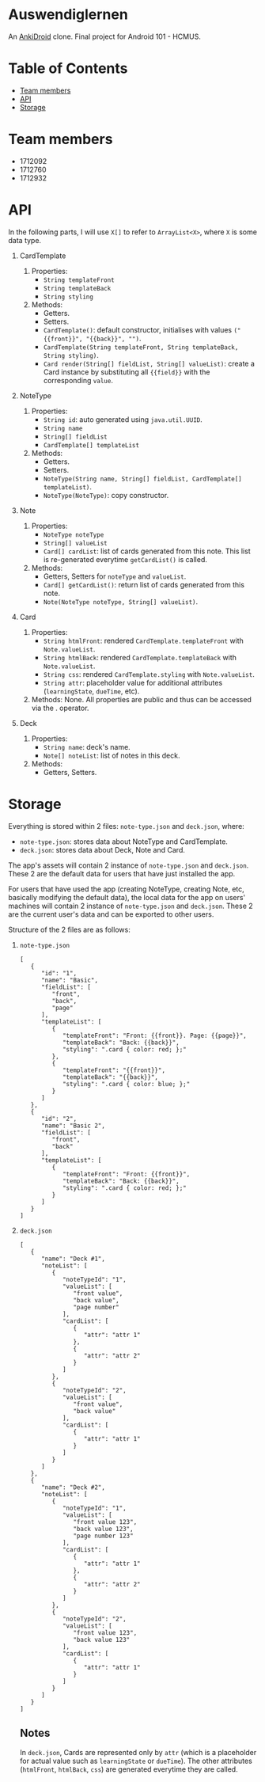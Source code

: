 # Auswendiglernen

An [AnkiDroid](https://docs.ankidroid.org/) clone. Final project for Android 101 - HCMUS.

# Table of Contents

- [Team members](#team-members)
- [API](#api)
- [Storage](#storage)

# Team members

- 1712092
- 1712760
- 1712932

# API

In the following parts, I will use `X[]` to refer to `ArrayList<X>`, where `X` is some data type.

1. CardTemplate

   1. Properties:
      - `String templateFront`
      - `String templateBack`
      - `String styling`
   2. Methods:
      - Getters.
      - Setters.
      - `CardTemplate()`: default constructor, initialises with values `("{{front}}", "{{back}}", "")`.
      - `CardTemplate(String templateFront, String templateBack, String styling)`.
      - `Card render(String[] fieldList, String[] valueList)`: create a Card instance by substituting all `{{field}}` with the corresponding `value`.

2. NoteType

   1. Properties:
      - `String id`: auto generated using `java.util.UUID`.
      - `String name`
      - `String[] fieldList`
      - `CardTemplate[] templateList`
   2. Methods:
      - Getters.
      - Setters.
      - `NoteType(String name, String[] fieldList, CardTemplate[] templateList)`.
      - `NoteType(NoteType)`: copy constructor.

3. Note

   1. Properties:
      - `NoteType noteType`
      - `String[] valueList`
      - `Card[] cardList`: list of cards generated from this note. This list is re-generated everytime `getCardList()` is called.
   2. Methods:
      - Getters, Setters for `noteType` and `valueList`.
      - `Card[] getCardList()`: return list of cards generated from this note.
      - `Note(NoteType noteType, String[] valueList)`.

4. Card

   1. Properties:
      - `String htmlFront`: rendered `CardTemplate.templateFront` with `Note.valueList`.
      - `String htmlBack`: rendered `CardTemplate.templateBack` with `Note.valueList`.
      - `String css`: rendered `CardTemplate.styling` with `Note.valueList`.
      - `String attr`: placeholder value for additional attributes (`learningState`, `dueTime`, etc).
   2. Methods: None. All properties are public and thus can be accessed via the . operator.

5. Deck

   1. Properties:
      - `String name`: deck's name.
      - `Note[] noteList`: list of notes in this deck.
   2. Methods:
      - Getters, Setters.

# Storage

Everything is stored within 2 files: `note-type.json` and `deck.json`, where:

- `note-type.json`: stores data about NoteType and CardTemplate.
- `deck.json`: stores data about Deck, Note and Card.

The app's assets will contain 2 instance of `note-type.json` and `deck.json`. These 2 are the default data for users that have just installed the app.

For users that have used the app (creating NoteType, creating Note, etc, basically modifying the default data), the local data for the app on users' machines will contain 2 instance of `note-type.json` and `deck.json`. These 2 are the current user's data and can be exported to other users.

Structure of the 2 files are as follows:

1. `note-type.json`

   ```
   [
      {
         "id": "1",
         "name": "Basic",
         "fieldList": [
            "front",
            "back",
            "page"
         ],
         "templateList": [
            {
               "templateFront": "Front: {{front}}. Page: {{page}}",
               "templateBack": "Back: {{back}}",
               "styling": ".card { color: red; };"
            },
            {
               "templateFront": "{{front}}",
               "templateBack": "{{back}}",
               "styling": ".card { color: blue; };"
            }
         ]
      },
      {
         "id": "2",
         "name": "Basic 2",
         "fieldList": [
            "front",
            "back"
         ],
         "templateList": [
            {
               "templateFront": "Front: {{front}}",
               "templateBack": "Back: {{back}}",
               "styling": ".card { color: red; };"
            }
         ]
      }
   ]
   ```

2. `deck.json`
   ```
   [
      {
         "name": "Deck #1",
         "noteList": [
            {
               "noteTypeId": "1",
               "valueList": [
                  "front value",
                  "back value",
                  "page number"
               ],
               "cardList": [
                  {
                     "attr": "attr 1"
                  },
                  {
                     "attr": "attr 2"
                  }
               ]
            },
            {
               "noteTypeId": "2",
               "valueList": [
                  "front value",
                  "back value"
               ],
               "cardList": [
                  {
                     "attr": "attr 1"
                  }
               ]
            }
         ]
      },
      {
         "name": "Deck #2",
         "noteList": [
            {
               "noteTypeId": "1",
               "valueList": [
                  "front value 123",
                  "back value 123",
                  "page number 123"
               ],
               "cardList": [
                  {
                     "attr": "attr 1"
                  },
                  {
                     "attr": "attr 2"
                  }
               ]
            },
            {
               "noteTypeId": "2",
               "valueList": [
                  "front value 123",
                  "back value 123"
               ],
               "cardList": [
                  {
                     "attr": "attr 1"
                  }
               ]
            }
         ]
      }
   ]
   ```
   ## Notes
   In `deck.json`, Cards are represented only by `attr` (which is a placeholder for actual value such as `learningState` or `dueTime`). The other attributes (`htmlFront`, `htmlBack`, `css`) are generated everytime they are called.
